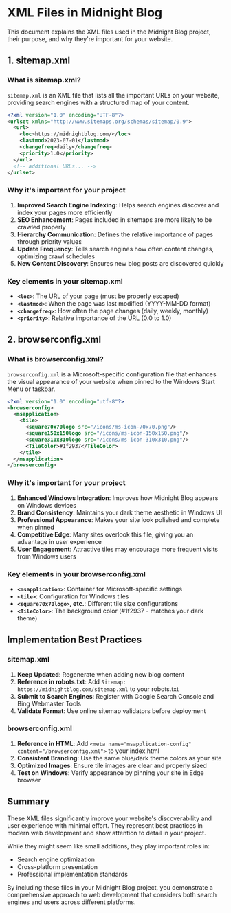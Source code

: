 # XML Files in Midnight Blog

This document explains the XML files used in the Midnight Blog project, their purpose, and why they're important for your website.

## 1. sitemap.xml

### What is sitemap.xml?

`sitemap.xml` is an XML file that lists all the important URLs on your website, providing search engines with a structured map of your content.

```xml
<?xml version="1.0" encoding="UTF-8"?>
<urlset xmlns="http://www.sitemaps.org/schemas/sitemap/0.9">
  <url>
    <loc>https://midnightblog.com/</loc>
    <lastmod>2023-07-01</lastmod>
    <changefreq>daily</changefreq>
    <priority>1.0</priority>
  </url>
  <!-- additional URLs... -->
</urlset>
```

### Why it's important for your project

1. **Improved Search Engine Indexing**: Helps search engines discover and index your pages more efficiently
2. **SEO Enhancement**: Pages included in sitemaps are more likely to be crawled properly
3. **Hierarchy Communication**: Defines the relative importance of pages through priority values
4. **Update Frequency**: Tells search engines how often content changes, optimizing crawl schedules
5. **New Content Discovery**: Ensures new blog posts are discovered quickly

### Key elements in your sitemap.xml

- **`<loc>`**: The URL of your page (must be properly escaped)
- **`<lastmod>`**: When the page was last modified (YYYY-MM-DD format)
- **`<changefreq>`**: How often the page changes (daily, weekly, monthly)
- **`<priority>`**: Relative importance of the URL (0.0 to 1.0)

## 2. browserconfig.xml

### What is browserconfig.xml?

`browserconfig.xml` is a Microsoft-specific configuration file that enhances the visual appearance of your website when pinned to the Windows Start Menu or taskbar.

```xml
<?xml version="1.0" encoding="utf-8"?>
<browserconfig>
  <msapplication>
    <tile>
      <square70x70logo src="/icons/ms-icon-70x70.png"/>
      <square150x150logo src="/icons/ms-icon-150x150.png"/>
      <square310x310logo src="/icons/ms-icon-310x310.png"/>
      <TileColor>#1f2937</TileColor>
    </tile>
  </msapplication>
</browserconfig>
```

### Why it's important for your project

1. **Enhanced Windows Integration**: Improves how Midnight Blog appears on Windows devices
2. **Brand Consistency**: Maintains your dark theme aesthetic in Windows UI
3. **Professional Appearance**: Makes your site look polished and complete when pinned
4. **Competitive Edge**: Many sites overlook this file, giving you an advantage in user experience
5. **User Engagement**: Attractive tiles may encourage more frequent visits from Windows users

### Key elements in your browserconfig.xml

- **`<msapplication>`**: Container for Microsoft-specific settings
- **`<tile>`**: Configuration for Windows tiles
- **`<square70x70logo>`, etc.**: Different tile size configurations
- **`<TileColor>`**: The background color (#1f2937 - matches your dark theme)

## Implementation Best Practices

### sitemap.xml

1. **Keep Updated**: Regenerate when adding new blog content
2. **Reference in robots.txt**: Add `Sitemap: https://midnightblog.com/sitemap.xml` to your robots.txt
3. **Submit to Search Engines**: Register with Google Search Console and Bing Webmaster Tools
4. **Validate Format**: Use online sitemap validators before deployment

### browserconfig.xml

1. **Reference in HTML**: Add `<meta name="msapplication-config" content="/browserconfig.xml">` to your index.html
2. **Consistent Branding**: Use the same blue/dark theme colors as your site
3. **Optimized Images**: Ensure tile images are clear and properly sized
4. **Test on Windows**: Verify appearance by pinning your site in Edge browser

## Summary

These XML files significantly improve your website's discoverability and user experience with minimal effort. They represent best practices in modern web development and show attention to detail in your project.

While they might seem like small additions, they play important roles in:
- Search engine optimization
- Cross-platform presentation
- Professional implementation standards

By including these files in your Midnight Blog project, you demonstrate a comprehensive approach to web development that considers both search engines and users across different platforms. 